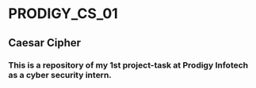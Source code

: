 # PRODIGY_CS_01
## Caesar Cipher
### This is a repository of my 1st project-task at Prodigy Infotech as a cyber security intern.
